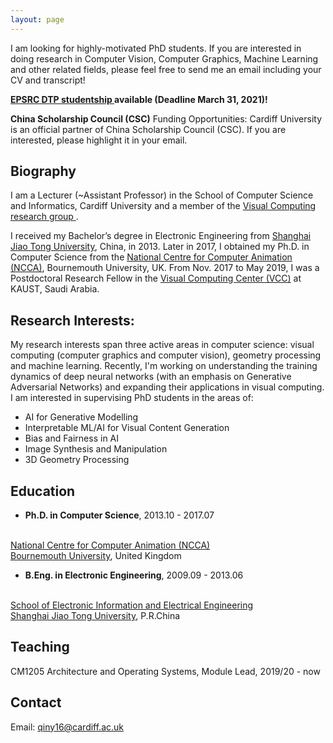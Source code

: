 ```yaml
---
layout: page
---
```


I am looking for highly-motivated PhD students. If you are interested in doing research in Computer Vision, Computer Graphics, Machine Learning and other related fields, please feel free to send me an email including your CV and transcript!

<a style="font-weight:bold" href="https://www.findaphd.com/phds/project/epsrc-dtp-studentship-uncovering-the-instincts-of-deep-generative-models-for-fair-and-unbiased-visual-content-creation/?p129042" target="_blank"> EPSRC DTP studentship </a>  **available (Deadline March 31, 2021)!**

**China Scholarship Council (CSC)** Funding Opportunities: Cardiff University is an official partner of China Scholarship Council (CSC). If you are interested, please highlight it in your email.

## Biography

I am a Lecturer (~Assistant Professor) in the School of Computer Science and Informatics, Cardiff University and a member of the <a href="https://www.cardiff.ac.uk/computer-science/research/groups/visual-computing" target="_blank">Visual Computing research group </a>.

I received my Bachelor’s degree in Electronic Engineering from <a href="http://www.sjtu.edu.cn/" target="_blank">Shanghai Jiao Tong University</a>, China, in 2013. Later in 2017, I obtained my Ph.D. in Computer Science from the <a href="https://ncca.bournemouth.ac.uk/" target="_blank">National Centre for Computer Animation (NCCA)</a>, Bournemouth University, UK. From Nov. 2017 to May 2019, I was a Postdoctoral Research Fellow in the <a href="https://vcc.kaust.edu.sa/" target="_blank">Visual Computing Center (VCC)</a> at KAUST, Saudi Arabia.

## Research Interests:

My research interests span three active areas in computer science: visual computing (computer graphics and computer vision), geometry processing and machine learning. Recently, I'm working on understanding the training dynamics of deep neural networks (with an emphasis on Generative Adversarial Networks) and expanding their applications in visual computing. I am interested in supervising PhD students in the areas of:
- AI for Generative Modelling
- Interpretable ML/AI for Visual Content Generation
- Bias and Fairness in AI
- Image Synthesis and Manipulation
- 3D Geometry Processing

## Education

- __Ph.D. in Computer Science__, 2013.10 - 2017.07
<br/>
<a href="https://ncca.bournemouth.ac.uk/" target="_blank">National Centre for Computer Animation (NCCA)</a>
<br/>
<a href="https://www1.bournemouth.ac.uk/" target="_blank">Bournemouth University</a>, United Kingdom

- __B.Eng. in Electronic Engineering__, 2009.09 - 2013.06
<br/>
<a href="https://www.seiee.sjtu.edu.cn/" target="_blank">School of Electronic Information and Electrical Engineering</a>
<br/>
<a href="http://www.sjtu.edu.cn/" target="_blank">Shanghai Jiao Tong University</a>, P.R.China

## Teaching

CM1205 Architecture and Operating Systems, Module Lead, 2019/20 - now

## Contact
Email: qiny16@cardiff.ac.uk
<br/>
